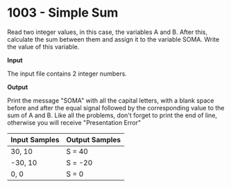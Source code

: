 # 1003 - Simple Sum

Read two integer values, in this case, the variables A and B. After this, calculate the sum
between them and assign it to the variable SOMA. Write the value of this variable.

**Input**

The input file contains 2 integer numbers.

**Output**

Print the message "SOMA" with all the capital letters, with a blank space before and after
the equal signal followed by the corresponding value to the sum of A and B.
Like all the problems, don't forget to print the end of line, otherwise you will
receive "Presentation Error"

|Input Samples|Output Samples|
|-------------|--------------|
|    30, 10   |    S = 40    |
|   -30, 10   |    S = -20   |
|     0, 0    |    S = 0     |